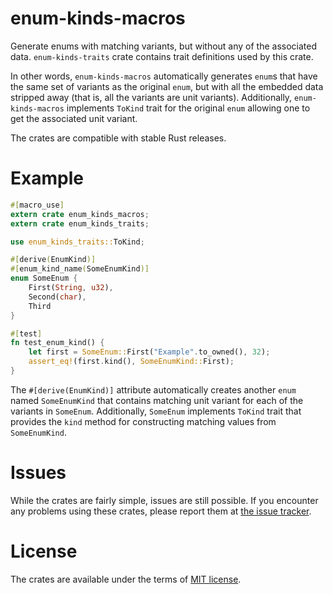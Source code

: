 # enum-kinds-macros

Generate enums with matching variants, but without any of the associated data.
`enum-kinds-traits` crate contains trait definitions used by this crate.

In other words, `enum-kinds-macros` automatically generates `enum`s that have
the same set of variants as the original `enum`, but with all the embedded data
stripped away (that is, all the variants are unit variants). Additionally,
`enum-kinds-macros` implements `ToKind` trait for the original `enum` allowing
one to get the associated unit variant.

The crates are compatible with stable Rust releases.

# Example

```rust
#[macro_use]
extern crate enum_kinds_macros;
extern crate enum_kinds_traits;

use enum_kinds_traits::ToKind;

#[derive(EnumKind)]
#[enum_kind_name(SomeEnumKind)]
enum SomeEnum {
    First(String, u32),
    Second(char),
    Third
}

#[test]
fn test_enum_kind() {
    let first = SomeEnum::First("Example".to_owned(), 32);
    assert_eq!(first.kind(), SomeEnumKind::First);
}
```

The `#[derive(EnumKind)]` attribute automatically creates another `enum` named
`SomeEnumKind` that contains matching unit variant for each of the variants in
`SomeEnum`. Additionally, `SomeEnum` implements `ToKind` trait that provides the
`kind` method for constructing matching values from `SomeEnumKind`.

# Issues

While the crates are fairly simple, issues are still possible. If you encounter
any problems using these crates, please report them
at [the issue tracker](https://bitbucket.org/Soft/enum-kinds/issues).

# License

The crates are available under the terms of [MIT license](https://opensource.org/licenses/MIT).
